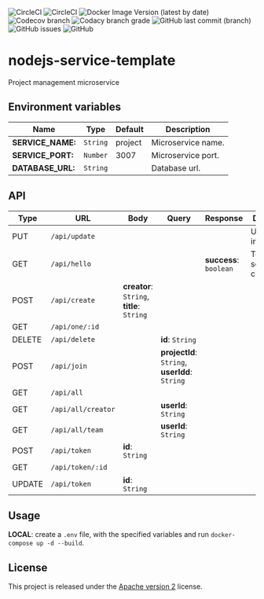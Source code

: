 ![CircleCI](https://img.shields.io/circleci/build/github/ShipyardSuite/project/develop?label=build%20%28develop%29&logo=circleci&style=flat-square)
![CircleCI](https://img.shields.io/circleci/build/github/ShipyardSuite/project/master?label=build%20%28master%29&logo=circleci&style=flat-square)
![Docker Image Version (latest by date)](https://img.shields.io/docker/v/shipyardsuite/project?logo=docker&logoColor=ffffff&sort=date&style=flat-square)
![Codecov branch](https://img.shields.io/codecov/c/github/ShipyardSuite/project/develop?label=coverage&logo=codecov&logoColor=ffffff&style=flat-square)
![Codacy branch grade](https://img.shields.io/codacy/grade/1b323e091d9544158b5be75432136fc6/develop?label=code%20quality%20&logo=codacy&style=flat-square)
![GitHub last commit (branch)](https://img.shields.io/github/last-commit/shipyardsuite/project/develop?logo=github&style=flat-square)
![GitHub issues](https://img.shields.io/github/issues-raw/shipyardsuite/project?logo=github&style=flat-square)
![GitHub](https://img.shields.io/github/license/shipyardsuite/project?style=flat-square)

# nodejs-service-template

Project management microservice

## Environment variables

| Name                  | Type     | Default | Description                       |
| --------------------- | -------- | ------- | --------------------------------- |
| **SERVICE_NAME:**     | `String` | project | Microservice name.                |
| **SERVICE_PORT:**     | `Number` | 3007    | Microservice port.                |
| **DATABASE_URL:**     | `String` |         | Database url.                     |

## API

| Type | URL             | Body                                        | Query               | Response               | Description                                             |
| ---- | ----------------| ------------------------------------------- | -------------------- | ---------------------- | ------------------------------------------------------- |
| PUT  | `/api/update`   |                                             |                      |                        | Update user informations.                               |
| GET    | `/api/hello`       |                                        |                      | **success**: `boolean` | Testing service connection.                             |
| POST   | `/api/create`      | **creator**: `String`, **title**: `String` |                      |                        |                                                         |
| GET    | `/api/one/:id`     |                                            |                      | | |
| DELETE | `/api/delete`      |                                            |  **id**: `String`    | | |
| POST   | `/api/join`        |                                        | **projectId**: `String`, **userIdd**: `String` | | |
| GET    | `/api/all`         |                                        |                      | | |
| GET    | `/api/all/creator` |                                        | **userId**: `String` | | |
| GET    | `/api/all/team`    |                                        | **userId**: `String` | | |
| POST   | `/api/token`       | **id**: `String`                       |                      | | |
| GET    | `/api/token/:id`   |                                        |                      | | |
| UPDATE | `/api/token`       | **id**: `String`                       |                      | | |

## Usage

**LOCAL**: create a `.env` file, with the specified variables and run `docker-compose up -d --build`.

## License

This project is released under the [Apache version 2](LICENSE) license.
